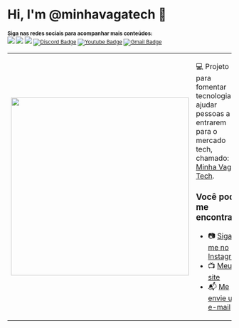 # Hi, I'm @minhavagatech 👋

<sub> <strong>Siga nas redes sociais para acompanhar mais conteúdos: </strong> <br>
[<img src = "https://img.shields.io/badge/instagram-%23E4405F.svg?&style=for-the-badge&logo=instagram&logoColor=white">](https://www.instagram.com/minhavagatech/)
[<img src = "https://img.shields.io/badge/WhatsApp-25D366?style=for-the-badge&logo=whatsapp&logoColor=white">](https://chat.whatsapp.com/JmUu0oYwf7GGiGCUXevRzg)
[<img src="https://img.shields.io/badge/linkedin-%230077B5.svg?&style=for-the-badge&logo=linkedin&logoColor=white" />](https://www.linkedin.com/in/lucas-eduardo-melzi/)
[![Discord Badge](https://img.shields.io/badge/Discord-5865F2?style=for-the-badge&logo=discord&logoColor=white)](https://discord.gg/6xtZVDvYzq)
[![Youtube Badge](https://img.shields.io/badge/YouTube-FF0000?style=for-the-badge&logo=youtube&logoColor=white)](https://www.youtube.com/@minhavagatech)
[![Gmail Badge](https://img.shields.io/badge/Gmail-D14836?style=for-the-badge&logo=gmail&logoColor=white)](mailto:contato@minhavagatech.com.br)
</sub>


<table border="0" cellspacing="0" cellpadding="0">
  <tr>
    <td style="border: 0";>
      <img width="400" src="https://github.com/melzilucas/minhavagatech/logo-minhavagatech-site.png" />
    </td>
    <td style="border: 0";>
      <p>
        💻 Projeto para fomentar tecnologia e ajudar pessoas a entrarem para o mercado tech, chamado: <a href="https://instagram.com/minhavagatech">Minha Vaga Tech<a/>.
      </p>
      <h3>Você pode me encontrar:</h3>
      <ul>
          <li>
            📷 <a href="https://instagram.com/minhavagatech">Siga me no Instagram</a>
          </li>
          <li>
            📺 <a href="https://minhavagatech.com.br/links">Meu site</a>
          </li>
          <li>
            📬 <a href="mailto:contato@minhavagatech.com.br">Me envie um e-mail</a>
          </li>
      </ul>
    </td>
  </tr>
</table>
